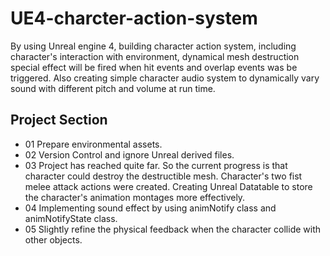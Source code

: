 # UE4-charcter-action-system
By using Unreal engine 4, building character action system, including character's interaction with environment, dynamical mesh destruction special effect will be fired when hit events and overlap events was be triggered. Also creating simple character audio system to dynamically vary sound with different pitch and volume at run time.  
## Project Section
* 01 Prepare environmental assets.
* 02 Version Control and ignore Unreal derived files.
* 03 Project has reached quite far. So the current progress is that character could destroy the destructible mesh. Character's two fist melee attack actions were created. Creating Unreal Datatable to store the character's animation montages more effectively.  
* 04 Implementing sound effect by using animNotify class and animNotifyState class. 
* 05 Slightly refine the physical feedback when the character collide with other objects.
